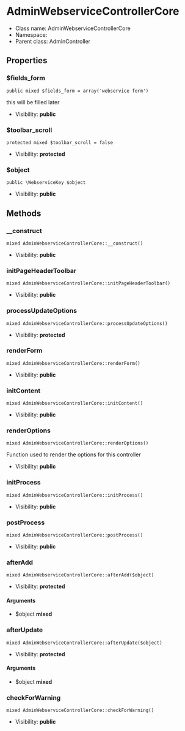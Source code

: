 AdminWebserviceControllerCore
===============






* Class name: AdminWebserviceControllerCore
* Namespace: 
* Parent class: AdminController





Properties
----------


### $fields_form

    public mixed $fields_form = array('webservice form')

this will be filled later



* Visibility: **public**


### $toolbar_scroll

    protected mixed $toolbar_scroll = false





* Visibility: **protected**


### $object

    public \WebserviceKey $object





* Visibility: **public**


Methods
-------


### __construct

    mixed AdminWebserviceControllerCore::__construct()





* Visibility: **public**




### initPageHeaderToolbar

    mixed AdminWebserviceControllerCore::initPageHeaderToolbar()





* Visibility: **public**




### processUpdateOptions

    mixed AdminWebserviceControllerCore::processUpdateOptions()





* Visibility: **protected**




### renderForm

    mixed AdminWebserviceControllerCore::renderForm()





* Visibility: **public**




### initContent

    mixed AdminWebserviceControllerCore::initContent()





* Visibility: **public**




### renderOptions

    mixed AdminWebserviceControllerCore::renderOptions()

Function used to render the options for this controller



* Visibility: **public**




### initProcess

    mixed AdminWebserviceControllerCore::initProcess()





* Visibility: **public**




### postProcess

    mixed AdminWebserviceControllerCore::postProcess()





* Visibility: **public**




### afterAdd

    mixed AdminWebserviceControllerCore::afterAdd($object)





* Visibility: **protected**


#### Arguments
* $object **mixed**



### afterUpdate

    mixed AdminWebserviceControllerCore::afterUpdate($object)





* Visibility: **protected**


#### Arguments
* $object **mixed**



### checkForWarning

    mixed AdminWebserviceControllerCore::checkForWarning()





* Visibility: **public**



